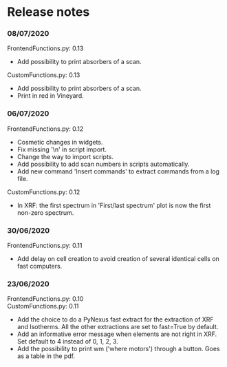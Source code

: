 # Release notes

### 08/07/2020

FrontendFunctions.py: 0.13
- Add possibility to print absorbers of a scan. 

CustomFunctions.py: 0.13
- Add possibility to print absorbers of a scan.
- Print in red in Vineyard.

### 06/07/2020

FrontendFunctions.py: 0.12
- Cosmetic changes in widgets.
- Fix missing '\n' in script import.
- Change the way to import scripts.
- Add possibility to add scan numbers in scripts automatically.
- Add new command 'Insert commands' to extract commands from a log file.

CustomFunctions.py: 0.12
- In XRF: the first spectrum in 'First/last spectrum' plot is now the first non-zero spectrum.


### 30/06/2020

FrontendFunctions.py: 0.11

- Add delay on cell creation to avoid creation of several identical cells on fast computers. 

### 23/06/2020

FrontendFunctions.py: 0.10  
CustomFunctions.py: 0.11

- Add the choice to do a PyNexus fast extract for the extraction of XRF and Isotherms. All the other extractions are set to fast=True by default.
- Add an informative error message when elements are not right in XRF. Set default to 4 instead of 0, 1, 2, 3.
- Add the possibility to print wm ('where motors') through a button. Goes as a table in the pdf.


